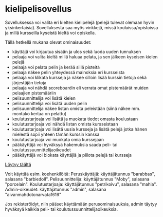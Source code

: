 # kielipelisovellus

Sovelluksessa voi valita eri kielten kielipelejä (pelejä tulevat olemaan hyvin yksinkertaisia). Sovelluksesta saa myös vinkkejä, missä kouluissa/opistoissa ja millä kursseilla kyseistä kieltä voi opiskella. 

Tällä hetkellä mukana olevat ominaisuudet:
- käyttäjä voi kirjautua sisään ja ulos sekä luoda uuden tunnuksen
- pelaaja voi valita kieltä millä haluaa pelata, ja sen jälkeen kyseisen kielen pelejä
- pelaaja voi pelata pelin ja kerää sillä pisteitä
- pelaaja näkee pelin yhteydessä mainoksia eri kursseista
- pelaaja voi klikata kursseja ja näkee silloin lisää kurssin tietoja sekä järjestäjän tietoja
- pelaaja voi nähdä scoreboardin eli verrata omat pistemäärät muiden pelaajien pistemääriin
- pelisuunnittelija voi lisätä kielen
- pelisuunnittelija voi lisätä uuden pelin
- pelisuunnittelija näkee listan omista peleistään (siinä näkee mm. montako kertaa on pelattu)
- koulutustarjoaja voi lisätä ja muokata tiedot omasta koulustaan
- koulutustarjoaja voi nähdä listan omista kursseistaan
- koulutustarjoaja voi lisätä uusia kursseja ja lisätä pelejä jotka hänen mielestä sopii yhteen tämän kurssin kanssa
- koulutustarjoaja voi muokata omia kurssejaan
- pääkäyttäjä voi hyväksyä hakemuksia saada peli- tai koulutussuunnittelijaoikeudet
- pääkäyttäjä voi blokata käyttäjiä ja piilota pelejä tai kursseja

[Löytyy täältä](https://ruja-kieli.herokuapp.com/)

Voit käyttää esim. koehenkilöitä:
Peruskäyttäjä: käyttäjätunnus "barabbas", salasana "barbiedoll".
Pelisuunnittelija: käyttäjätunnus "Moby", salasana "porcelain".
Koulutustarjoaja: käyttäjätunnus "petrikoivu", salasana "mahla".
Admin-oikeudet: käyttäjätunnus "admin", salasana "aivanmahdotonarvata1616"

Jos rekisteröidyt, niin pääset käyttämään perusominaisuuksia, admin täytyy hyväksyä kaikkia peli- tai koulutussuunnittelijaoikeuksia.